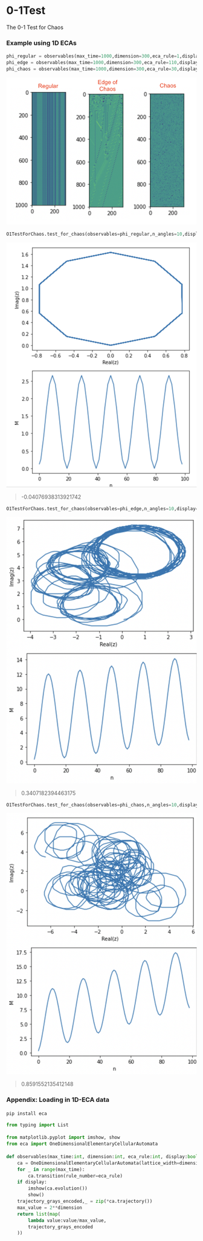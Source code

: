 # 0-1Test
The 0-1 Test for Chaos

### Example using 1D ECAs
```python
phi_regular = observables(max_time=1000,dimension=300,eca_rule=1,display=True)
phi_edge = observables(max_time=1000,dimension=300,eca_rule=110,display=True)
phi_chaos = observables(max_time=1000,dimension=300,eca_rule=30,display=True)
```
![](images/dynamics.png)

```python
O1TestForChaos.test_for_chaos(observables=phi_regular,n_angles=10,display=True)
```
![](images/k_regular.png)
> -0.04076938313921742

```python
O1TestForChaos.test_for_chaos(observables=phi_edge,n_angles=10,display=True)
```
![](images/k_edge.png)
> 0.3407182394463175

```python
O1TestForChaos.test_for_chaos(observables=phi_chaos,n_angles=10,display=True)
```
![](images/k_chaos.png)
> 0.8591552135412148

### Appendix: Loading in 1D-ECA data
```pip install eca```

```python
from typing import List

from matplotlib.pyplot import imshow, show 
from eca import OneDimensionalElementaryCellularAutomata

def observables(max_time:int, dimension:int, eca_rule:int, display:bool=False) -> List[float]:
    ca = OneDimensionalElementaryCellularAutomata(lattice_width=dimension)
    for _ in range(max_time):
        ca.transition(rule_number=eca_rule)
    if display:
        imshow(ca.evolution())
        show()
    trajectory_grays_encoded,_ = zip(*ca.trajectory())
    max_value = 2**dimension
    return list(map(
        lambda value:value/max_value,
        trajectory_grays_encoded
    ))
```
